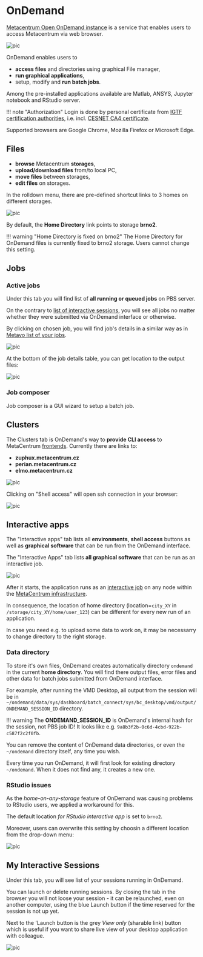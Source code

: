 # OnDemand

[Metacentrum Open OnDemand instance](https://ondemand.metacentrum.cz) is a service that enables users to access Metacentrum via web browser.

![pic](ondemand_dashboard.png)

OnDemand enables users to

- **access files** and directories using graphical File manager,
- **run graphical applications**,
- setup, modify and **run batch jobs**.

Among the pre-installed applications available are Matlab, ANSYS, Jupyter notebook and RStudio server.

!!! note "Authorization"
    Login is done by personal certificate from [IGTF certification authorities](https://pki.cesnet.cz/en/st-user-new4.html), i.e. incl. [CESNET CA4 certificate](https://pki.cesnet.cz/en/st-user-new4.html).

Supported browsers are Google Chrome, Mozilla Firefox or Microsoft Edge. 

## Files

- **browse** Metacentrum **storages**,
- **upload/download files** from/to local PC,
- **move files** between storages,
- **edit files** on storages.

In the rolldown menu, there are pre-defined shortcut links to 3 homes on different storages.

![pic](files-rolldown.png)

By default, the **Home Directory** link points to storage **brno2**.

!!! warning "Home Directory is fixed on brno2"
    The Home Directory for OnDemand files is currently fixed to brno2 storage. Users cannot change this setting. 

## Jobs

### Active jobs

Under this tab you will find list of **all running or queued jobs** on PBS server.

On the contrary to [list of interactive sessions](#my-interactive-sessions), you will see all jobs no matter whether they were submitted via OnDemand interface or otherwise.

By clicking on chosen job, you will find job's details in a similar way as in [Metavo list of your jobs](http://metavo.metacentrum.cz/pbsmon2/person). 

![pic](active-jobs-top.png)

At the bottom of the job details table, you can get location to the output files:

![pic](active-jobs-bottom.png)

### Job composer

Job composer is a GUI wizard to setup a batch job.

## Clusters

The Clusters tab is OnDemand's way to **provide CLI access** to MetaCentrum [frontends](../../../computing/frontends). Currently there are links to:

- **zuphux.metacentrum.cz**
- **perian.metacentrum.cz**
- **elmo.metacentrum.cz**  
   
![pic](clusters-rolldown.png)

Clicking on "Shell access" will open ssh connection in your browser:

![pic](shell-login.png)

## Interactive apps

The "Interactive apps" tab lists all **environments**, **shell access** buttons as well as **graphical software** that can be run from the OnDemand interface.

The "Interactive Apps" tab lists **all graphical software** that can be run as an interactive job.

![pic](apps.png)

After it starts, the application runs as an [interactive job](../../computing/run-basic-job/#interactive-job) on any node within the [MetaCentrum infrastructure](../../computing/frontend-storage/).

In consequence, the location of home directory (location=`city_XY` in `/storage/city_XY/home/user_123`) can be different for every new run of an application.

In case you need e.g. to upload some data to work on, it may be necessarry to change directory to the right storage.

### Data directory

To store it's own files, OnDemand creates automatically directory `ondemand` in the current **home directory**. You will find there output files, error files and other data for batch jobs submitted from OnDemand interface.

For example, after running the VMD Desktop, all output from the session will be in `~/ondemand/data/sys/dashboard/batch_connect/sys/bc_desktop/vmd/output/ONDEMAND_SESSION_ID` directory.

!!! warning
    The **ONDEMAND_SESSION_ID** is OnDemand's internal hash for the session, not PBS job ID! It looks like e.g. `9a8b3f2b-0c6d-4cbd-922b-c587f2c2f0fb`.

You can remove the content of OnDemand data directories, or even the `~/ondemand` directory itself, any time you wish.

Every time you run OnDemand, it will first look for existing directory `~/ondemand`. When it does not find any, it creates a new one.

### RStudio issues

As the *home-on-any-storage* feature of OnDemand was causing problems to RStudio users, we applied a workaround for this.

The default location *for RStudio interactive app* is set to `brno2`.

Moreover, users can overwrite this setting by choosin a different location from the drop-down menu:

![pic](rstudio-dir-fix.png)

<!--
After it starts, the application runs as an [interactive job](../../computing/run-basic-job/#interactive-job) on any node within the [MetaCentrum infrastructure](../../computing/frontend-storage/).

In consequence, the location of home directory (location=`city_XY` in `/storage/city_XY/home/user_123`) can be different for every new run of an application.

In case you need e.g. to upload some data to work on, it may be necessarry to change directory to the right storage.

**Example: My RStudio run on a node with "plzen1" home, but I want to open a file located in "brno2" storage**

*Username in this example is "melounova"*

![pic](app-dir-01.png)

![pic](app-dir-02.png)

*"auto" is an equivalent of "storage" in `/storage/city_XY/home/user_123` path*

![pic](app-dir-03.png)

*Choose desired location, in this case "brno2"*

![pic](app-dir-04.png)

*... finally descend into your home directory.*

![pic](app-dir-05.png)
-->

## My Interactive Sessions

Under this tab, you will see list of your sessions running in OnDemand.

You can launch or delete running sessions. By closing the tab in the browser you will not loose your session - it can be relaunched, even on another computer, using the blue Launch button if the time reserved for the session is not up yet. 

Next to the 'Launch button is the grey *View only* (sharable link) button which is useful if you want to share live view of your desktop application with colleague.

![pic](interact-sessions.png)
